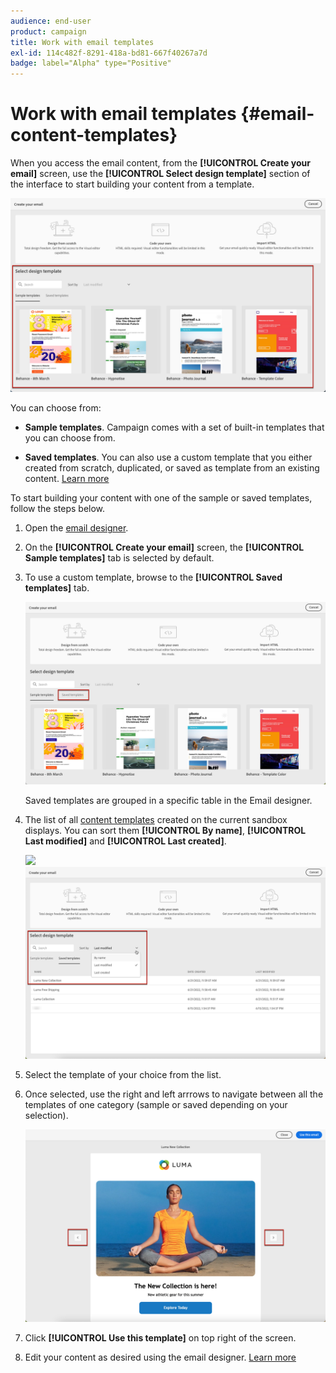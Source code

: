 ```yaml
---
audience: end-user
product: campaign
title: Work with email templates
exl-id: 114c482f-8291-418a-bd81-667f40267a7d
badge: label="Alpha" type="Positive"
---
```

# Work with email templates {#email-content-templates}

When you access the email content, from the **[!UICONTROL Create your email]** screen, use the **[!UICONTROL Select design template]** section of the interface to start building your content from a template.

![](assets/email_designer-templates.png)

You can choose from:

* **Sample templates**. Campaign comes with a set of built-in templates that you can choose from.

* **Saved templates**. You can also use a custom template that you either created from scratch, duplicated, or saved as template from an existing content. [Learn more](delivery-template.md)

To start building your content with one of the sample or saved templates, follow the steps below.

1. Open the [email designer](create-email-content.md).

1. On the **[!UICONTROL Create your email]** screen, the **[!UICONTROL Sample templates]** tab is selected by default.

1. To use a custom template, browse to the **[!UICONTROL Saved templates]** tab.

    ![](assets/email_designer-saved-templates-tab.png)

    Saved templates are grouped in a specific table in the Email designer.

1.  The list of all [content templates](content-templates.md#create-content-templates) created on the current sandbox displays. You can sort them **[!UICONTROL By name]**, **[!UICONTROL Last modified]** and **[!UICONTROL Last created]**.

    ![](assets/email_designer-saved-templates-filter.png)
    ![](assets/email_designer-saved-templates.png)

1. Select the template of your choice from the list.

1. Once selected, use the right and left arrrows to navigate between all the templates of one category (sample or saved depending on your selection).

    ![](assets/email_designer-saved-templates-navigate.png)

1. Click **[!UICONTROL Use this template]** on top right of the screen.

1. Edit your content as desired using the email designer. [Learn more](create-email-content.md)

